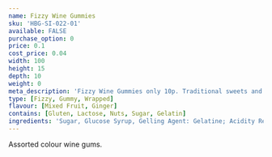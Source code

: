```yaml
---
name: Fizzy Wine Gummies
sku: 'HBG-SI-022-01'
available: FALSE
purchase_option: 0
price: 0.1
cost_price: 0.04
width: 100
height: 15
depth: 10
weight: 0
meta_description: 'Fizzy Wine Gummies only 10p. Traditional sweets and more at Humbugs Confectionery Store. Specialists in satisfying your sweet tooth!'
type: [Fizzy, Gummy, Wrapped]
flavour: [Mixed Fruit, Ginger]
contains: [Gluten, Lactose, Nuts, Sugar, Gelatin]
ingredients: 'Sugar, Glucose Syrup, Gelling Agent: Gelatine; Acidity Regulator: Citric Acid, Flavourings; Colours: Anthocyanin, Copper Chlorophyllin, Lutein, Paprika'
---
```

Assorted colour wine gums.